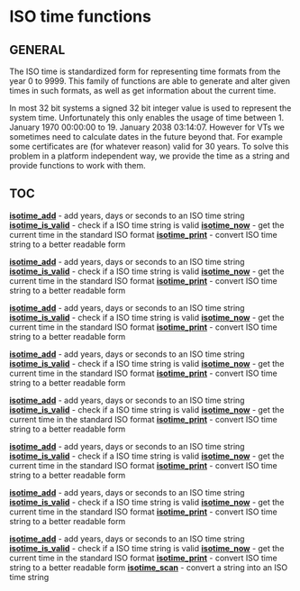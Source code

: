 # ISO time functions

## GENERAL

The ISO time is standardized form for representing time formats from the year 0 to 9999. This family of functions are able to generate and alter given times in such formats, as well as get information about the current time.

In most 32 bit systems a signed 32 bit integer value is used to represent the system time. Unfortunately this only enables the usage of time between 1. January 1970 00:00:00 to 19. January 2038 03:14:07. However for VTs we sometimes need to calculate dates in the future beyond that. For example some certificates are (for whatever reason) valid for 30 years. To solve this problem in a platform independent way, we provide the time as a string and provide functions to work with them.

## TOC

**[isotime_add](isotime_add.md)** - add years, days or seconds to an ISO time string
**[isotime_is_valid](isotime_is_valid.md)** - check if a ISO time string is valid
**[isotime_now](isotime_now.md)** - get the current time in the standard ISO format
**[isotime_print](isotime_print.md)** - convert ISO time string to a better readable form

**[isotime_add](isotime_add.md)** - add years, days or seconds to an ISO time string
**[isotime_is_valid](isotime_is_valid.md)** - check if a ISO time string is valid
**[isotime_now](isotime_now.md)** - get the current time in the standard ISO format
**[isotime_print](isotime_print.md)** - convert ISO time string to a better readable form

**[isotime_add](isotime_add.md)** - add years, days or seconds to an ISO time string
**[isotime_is_valid](isotime_is_valid.md)** - check if a ISO time string is valid
**[isotime_now](isotime_now.md)** - get the current time in the standard ISO format
**[isotime_print](isotime_print.md)** - convert ISO time string to a better readable form

**[isotime_add](isotime_add.md)** - add years, days or seconds to an ISO time string
**[isotime_is_valid](isotime_is_valid.md)** - check if a ISO time string is valid
**[isotime_now](isotime_now.md)** - get the current time in the standard ISO format
**[isotime_print](isotime_print.md)** - convert ISO time string to a better readable form

**[isotime_add](isotime_add.md)** - add years, days or seconds to an ISO time string
**[isotime_is_valid](isotime_is_valid.md)** - check if a ISO time string is valid
**[isotime_now](isotime_now.md)** - get the current time in the standard ISO format
**[isotime_print](isotime_print.md)** - convert ISO time string to a better readable form

**[isotime_add](isotime_add.md)** - add years, days or seconds to an ISO time string
**[isotime_is_valid](isotime_is_valid.md)** - check if a ISO time string is valid
**[isotime_now](isotime_now.md)** - get the current time in the standard ISO format
**[isotime_print](isotime_print.md)** - convert ISO time string to a better readable form

**[isotime_add](isotime_add.md)** - add years, days or seconds to an ISO time string
**[isotime_is_valid](isotime_is_valid.md)** - check if a ISO time string is valid
**[isotime_now](isotime_now.md)** - get the current time in the standard ISO format
**[isotime_print](isotime_print.md)** - convert ISO time string to a better readable form

**[isotime_add](isotime_add.md)** - add years, days or seconds to an ISO time string
**[isotime_is_valid](isotime_is_valid.md)** - check if a ISO time string is valid
**[isotime_now](isotime_now.md)** - get the current time in the standard ISO format
**[isotime_print](isotime_print.md)** - convert ISO time string to a better readable form
**[isotime_scan](isotime_scan.md)** - convert a string into an ISO time string